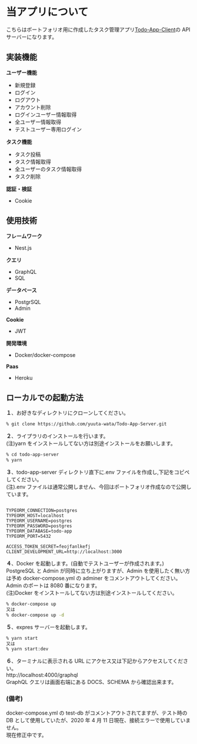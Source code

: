 # 当アプリについて

こちらはポートフォリオ用に作成したタスク管理アプリ<a href="https://github.com/yuuta-wata/Todo-App-Client" alt="Todo-App-Client">Todo-App-Client</a>の API サーバーになります。

## 実装機能

**ユーザー機能**

- 新規登録
- ログイン
- ログアウト
- アカウント削除
- ログインユーザー情報取得
- 全ユーザー情報取得
- テストユーザー専用ログイン

**タスク機能**

- タスク投稿
- タスク情報取得
- 全ユーザーのタスク情報取得
- タスク削除

**認証・検証**

- Cookie

## 使用技術

**フレームワーク**

- Nest.js

**クエリ**

- GraphQL
- SQL

**データベース**

- PostgrSQL
- Admin

**Cookie**

- JWT

**開発環境**

- Docker/docker-compose

**Paas**

- Heroku

## ローカルでの起動方法

**１**、お好きなディレクトリにクローンしてください。

```bash
% git clone https://github.com/yuuta-wata/Todo-App-Server.git
```

**２**、ライプラリのインストールを行います。  
(注)yarn をインストールしてない方は別途インストールをお願いします。

```bash
% cd todo-app-server
% yarn
```

**３**、todo-app-server ディレクトリ直下に.env ファイルを作成し,下記をコピペしてください。  
(注).env ファイルは通常公開しません、今回はポートフォリオ作成なので公開しています。

```:/.env

TYPEORM_CONNECTION=postgres
TYPEORM_HOST=localhost
TYPEORM_USERNAME=postgres
TYPEORM_PASSWORD=postgres
TYPEORM_DATABASE=todo-app
TYPEORM_PORT=5432

ACCESS_TOKEN_SECRET=feojfanlkefj
CLIENT_DEVELOPMENT_URL=http://localhost:3000
```

**４**、Docker を起動します。(自動でテストユーザーが作成されます。)  
PostgreSQL と Admin が同時に立ち上がりますが、Admin を使用したく無い方は予め docker-compose.yml の adminer をコメントアウトしてください。  
Admin のポートは 8080 番になります。  
(注)Docker をインストールしてない方は別途インストールしてください。

```bash
% docker-compose up
又は
% docker-compose up -d
```

**５**、expres サーバーを起動します。

```bash
% yarn start
又は
% yarn start:dev
```

**６**、ターミナルに表示される URL にアクセス又は下記からアクセスしてください。  
http://localhost:4000/graphql  
GraphQL クエリは画面右端にある DOCS、SCHEMA から確認出来ます。

### (備考)

docker-compose.yml の test-db がコメントアウトされてますが、テスト時の DB として使用していたが、2020 年 4 月 11 日現在、接続エラーで使用していません。  
現在修正中です。
